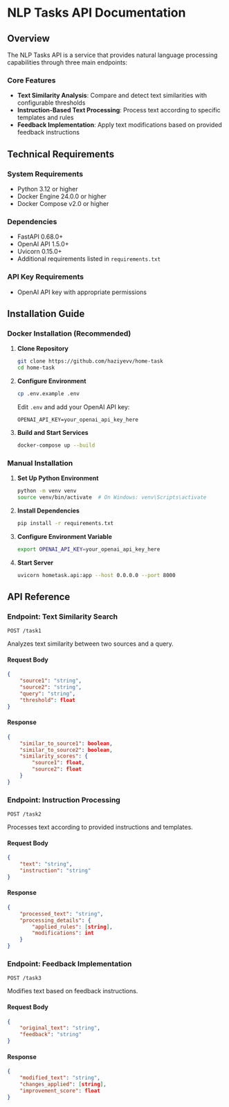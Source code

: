 # NLP Tasks API Documentation

## Overview

The NLP Tasks API is a service that provides natural language processing capabilities through three main endpoints:

### Core Features
- **Text Similarity Analysis**: Compare and detect text similarities with configurable thresholds
- **Instruction-Based Text Processing**: Process text according to specific templates and rules
- **Feedback Implementation**: Apply text modifications based on provided feedback instructions

## Technical Requirements

### System Requirements
- Python 3.12 or higher
- Docker Engine 24.0.0 or higher
- Docker Compose v2.0 or higher

### Dependencies
- FastAPI 0.68.0+
- OpenAI API 1.5.0+
- Uvicorn 0.15.0+
- Additional requirements listed in `requirements.txt`

### API Key Requirements
- OpenAI API key with appropriate permissions

## Installation Guide

### Docker Installation (Recommended)

1. **Clone Repository**
   ```bash
   git clone https://github.com/haziyevv/home-task
   cd home-task
   ```

2. **Configure Environment**
   ```bash
   cp .env.example .env
   ```
   Edit `.env` and add your OpenAI API key:
   ```
   OPENAI_API_KEY=your_openai_api_key_here
   ```

3. **Build and Start Services**
   ```bash
   docker-compose up --build
   ```

### Manual Installation

1. **Set Up Python Environment**
   ```bash
   python -m venv venv
   source venv/bin/activate  # On Windows: venv\Scripts\activate
   ```

2. **Install Dependencies**
   ```bash
   pip install -r requirements.txt
   ```

3. **Configure Environment Variable**
   ```bash
   export OPENAI_API_KEY=your_openai_api_key_here
   ```

4. **Start Server**
   ```bash
   uvicorn hometask.api:app --host 0.0.0.0 --port 8000
   ```

## API Reference

### Endpoint: Text Similarity Search
`POST /task1`

Analyzes text similarity between two sources and a query.

#### Request Body
```json
{
    "source1": "string",
    "source2": "string",
    "query": "string",
    "threshold": float
}
```

#### Response
```json
{
    "similar_to_source1": boolean,
    "similar_to_source2": boolean,
    "similarity_scores": {
        "source1": float,
        "source2": float
    }
}
```

### Endpoint: Instruction Processing
`POST /task2`

Processes text according to provided instructions and templates.

#### Request Body
```json
{
    "text": "string",
    "instruction": "string"
}
```

#### Response
```json
{
    "processed_text": "string",
    "processing_details": {
        "applied_rules": [string],
        "modifications": int
    }
}
```

### Endpoint: Feedback Implementation
`POST /task3`

Modifies text based on feedback instructions.

#### Request Body
```json
{
    "original_text": "string",
    "feedback": "string"
}
```

#### Response
```json
{
    "modified_text": "string",
    "changes_applied": [string],
    "improvement_score": float
}
```